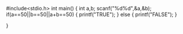  #include<stdio.h>
int main()
{
    int a,b;
    scanf("%d%d",&a,&b);
    if(a==50||b==50||a+b==50)
    {
        printf("TRUE");
    }
    else
    {
        printf("FALSE");
    }
    
}
